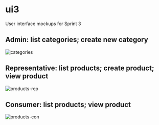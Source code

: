 # ui3
User interface mockups for Sprint 3

## Admin: list categories; create new category

![categories](https://raw.githubusercontent.com/2dv612-team-1/ui3/master/categories.jpg "Categories")


## Representative: list products; create product; view product

![products-rep](https://raw.githubusercontent.com/2dv612-team-1/ui3/master/products-reps.jpg "Product")


## Consumer: list products; view product

![products-con](https://raw.githubusercontent.com/2dv612-team-1/ui3/master/products-consumers.jpg "Product")
